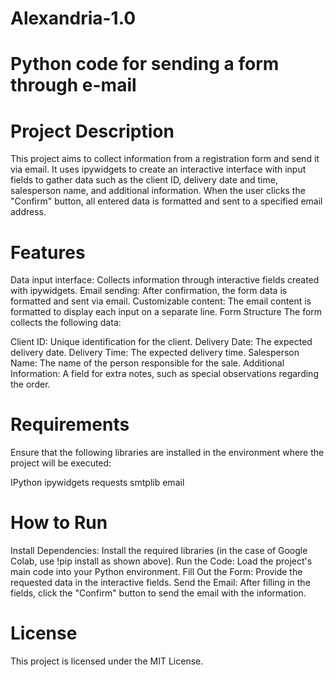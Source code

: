 # Alexandria-1.0
# Python code for sending a form through e-mail

# Project Description
This project aims to collect information from a registration form and send it via email. It uses ipywidgets to create an interactive interface with input fields to gather data such as the client ID, delivery date and time, salesperson name, and additional information. When the user clicks the "Confirm" button, all entered data is formatted and sent to a specified email address.

# Features
Data input interface: Collects information through interactive fields created with ipywidgets.
Email sending: After confirmation, the form data is formatted and sent via email.
Customizable content: The email content is formatted to display each input on a separate line.
Form Structure
The form collects the following data:

Client ID: Unique identification for the client.
Delivery Date: The expected delivery date.
Delivery Time: The expected delivery time.
Salesperson Name: The name of the person responsible for the sale.
Additional Information: A field for extra notes, such as special observations regarding the order.
# Requirements
Ensure that the following libraries are installed in the environment where the project will be executed:

IPython
ipywidgets
requests
smtplib
email

# How to Run
Install Dependencies: Install the required libraries (in the case of Google Colab, use !pip install as shown above).
Run the Code: Load the project's main code into your Python environment.
Fill Out the Form: Provide the requested data in the interactive fields.
Send the Email: After filling in the fields, click the "Confirm" button to send the email with the information.

# License
This project is licensed under the MIT License. 
